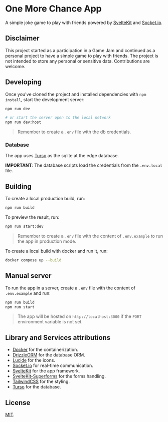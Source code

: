 # One More Chance App

A simple joke game to play with friends powered by [SvelteKit][sveltekit] and [Socket.io][socketio].

## Disclaimer

This project started as a participation in a Game Jam and continued as a personal project to have a simple game to play with friends. The project is not intended to store any personal or sensitive data. Contributions are welcome.

## Developing

Once you've cloned the project and installed dependencies with `npm install`, start the development server:

```bash
npm run dev

# or start the server open to the local network
npm run dev:host
```

> Remember to create a `.env` file with the db credentials.

### Database

The app uses [Turso][turso] as the sqlite at the edge database.

**IMPORTANT**: The database scripts load the credentials from the `.env.local` file.

## Building

To create a local production build, run:

```bash
npm run build
```

To preview the result, run:

```bash
npm run start:dev
```

> Remember to create a `.env` file with the content of `.env.example` to run the app in production mode.

To create a local build with docker and run it, run:

```bash
docker compose up --build
```

## Manual server

To run the app in a server, create a `.env` file with the content of `.env.example` and run:

```bash
npm run build
npm run start
```

> The app will be hosted on `http://localhost:3000` if the `PORT` environment variable is not set.


## Library and Services attributions

- [Docker](https://www.docker.com/) for the containerization.
- [DrizzleORM][drizzle] for the database ORM.
- [Lucide](https://lucide.dev/) for the icons.
- [Socket.io][socketio] for real-time communication.
- [SvelteKit][sveltekit] for the app framework.
- [SvelteKit-Superforms](https://superforms.rocks/) for the forms handling.
- [TailwindCSS](https://tailwindcss.com/) for the styling.
- [Turso][turso] for the database.

## License

[MIT](../LICENSE).

[drizzle]: https://drizzle.team/
[socketio]: https://socket.io/
[sveltekit]: https://kit.svelte.dev/
[turso]: https://turso.tech/
